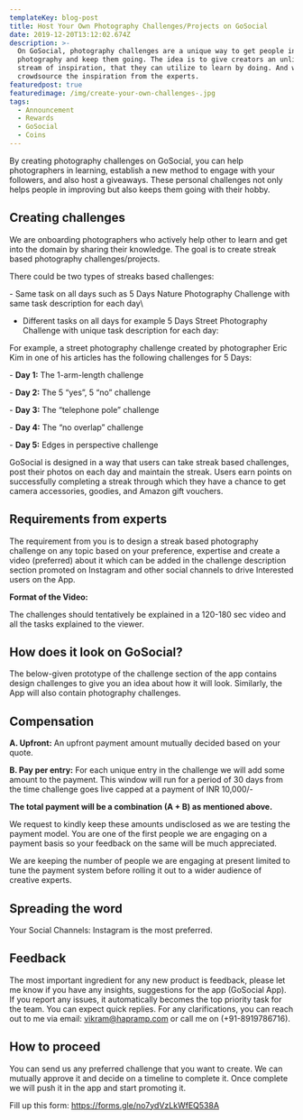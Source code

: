 ```yaml
---
templateKey: blog-post
title: Host Your Own Photography Challenges/Projects on GoSocial
date: 2019-12-20T13:12:02.674Z
description: >-
  On GoSocial, photography challenges are a unique way to get people into
  photography and keep them going. The idea is to give creators an unlimited
  stream of inspiration, that they can utilize to learn by doing. And we want to
  crowdsource the inspiration from the experts.
featuredpost: true
featuredimage: /img/create-your-own-challenges-.jpg
tags:
  - Announcement
  - Rewards
  - GoSocial
  - Coins
---
```

By creating photography challenges on GoSocial, you can help photographers in learning, establish a new method to engage with your followers, and also host a giveaways. These personal challenges not only helps people in improving but also keeps them going with their hobby.

## **Creating challenges**

We are onboarding photographers who actively help other to learn and get into the domain by sharing their knowledge. The goal is to create streak based photography challenges/projects.

There could be two types of streaks based challenges:

\- Same task on all days such as 5 Days Nature Photography Challenge with same task description for each day\
- Different tasks on all days for example 5 Days Street Photography Challenge with unique task description for each day:

For example, a street photography challenge created by photographer Eric Kim in one of his articles has the following challenges for 5 Days:

\- **Day 1:** The 1-arm-length challenge

\- **Day 2:** The 5 “yes”, 5 “no” challenge

\- **Day 3:** The “telephone pole” challenge

\- **Day 4:** The “no overlap” challenge

\- **Day 5:** Edges in perspective challenge



GoSocial is designed in a way that users can take streak based challenges, post their photos on each day and maintain the streak. Users earn points on successfully completing a streak through which they have a chance to get camera accessories, goodies, and Amazon gift vouchers.

## **Requirements from experts**

The requirement from you is to design a streak based photography challenge on any topic based on your preference, expertise and create a video (preferred) about it which can be added in the challenge description section promoted on Instagram and other social channels to drive Interested users on the App. 

**Format of the Video:**

The challenges should tentatively be explained in a 120-180 sec video and all the tasks explained to the viewer. 



## **How does it look on GoSocial?**

The below-given prototype of the challenge section of the app contains design challenges to give you an idea about how it will look. Similarly, the App will also contain photography challenges.



## **Compensation**

**A. Upfront:** An upfront payment amount mutually decided based on your quote. 

**B. Pay per entry:** For each unique entry in the challenge we will add some amount to the payment. This window will run for a period of 30 days from the time challenge goes live capped at a payment of INR 10,000/-

**The total payment will be a combination (A + B) as mentioned above.** 

We request to kindly keep these amounts undisclosed as we are testing the payment model. You are one of the first people we are engaging on a payment basis so your feedback on the same will be much appreciated. 

We are keeping the number of people we are engaging at present limited to tune the payment system before rolling it out to a wider audience of creative experts.

## Spreading the word

Your Social Channels: Instagram is the most preferred.



## **Feedback**

The most important ingredient for any new product is feedback, please let me know if you have any insights, suggestions for the app (GoSocial App). If you report any issues, it automatically becomes the top priority task for the team. You can expect quick replies. For any clarifications, you can reach out to me via email: vikram@hapramp.com or call me on (+91-8919786716).  



## **How to proceed**

You can send us any preferred challenge that you want to create. We can mutually approve it and decide on a timeline to complete it. Once complete we will push it in the app and start promoting it.

Fill up this form: https://forms.gle/no7ydVzLkWfEQ538A
